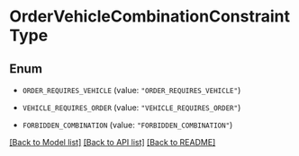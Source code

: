 # OrderVehicleCombinationConstraintType

## Enum


* `ORDER_REQUIRES_VEHICLE` (value: `"ORDER_REQUIRES_VEHICLE"`)

* `VEHICLE_REQUIRES_ORDER` (value: `"VEHICLE_REQUIRES_ORDER"`)

* `FORBIDDEN_COMBINATION` (value: `"FORBIDDEN_COMBINATION"`)


[[Back to Model list]](../README.md#documentation-for-models) [[Back to API list]](../README.md#documentation-for-api-endpoints) [[Back to README]](../README.md)


